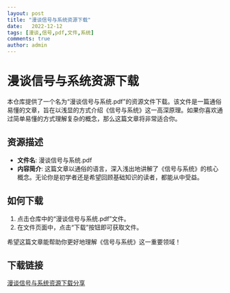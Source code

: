 ```yaml
---
layout: post
title: "漫谈信号与系统资源下载"
date:   2022-12-12
tags: [漫谈,信号,pdf,文件,系统]
comments: true
author: admin
---
```

# 漫谈信号与系统资源下载

本仓库提供了一个名为“漫谈信号与系统.pdf”的资源文件下载。该文件是一篇通俗易懂的文章，旨在以浅显的方式介绍《信号与系统》这一高深原理。如果你喜欢通过简单易懂的方式理解复杂的概念，那么这篇文章将非常适合你。

## 资源描述

- **文件名**: 漫谈信号与系统.pdf
- **内容简介**: 这篇文章以通俗的语言，深入浅出地讲解了《信号与系统》的核心概念。无论你是初学者还是希望回顾基础知识的读者，都能从中受益。

## 如何下载

1. 点击仓库中的“漫谈信号与系统.pdf”文件。
2. 在文件页面中，点击“下载”按钮即可获取文件。

希望这篇文章能帮助你更好地理解《信号与系统》这一重要领域！

## 下载链接

[漫谈信号与系统资源下载分享](https://pan.quark.cn/s/6a684287f682)